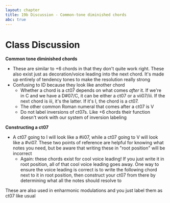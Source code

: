```yaml
---
layout: chapter
title: 19b Discussion - Common-tone diminished chords
abc: true
---
```

# Class Discussion

**Common tone diminished chords**
- These are similar to +6 chords in that they don't quite work right. These also exist just as decoration/voice leading into the next chord. It's made up entirely of tendency tones to make the resolution really strong
- Confusing to ID because they look like another chord
  - Whether a chord is a ct07 depends on what comes *after* it. If we're in C and we have a D#07/C, it can be either a ct07 or a vii07/iii. If the next chord is iii, it's the latter. If it's I, the chord is a ct07.
  - The other common Roman numeral that comes after a ct07 is V
  - Do not label inversions of ct07s. Like +6 chords their function doesn't work with our system of inversion labeling

**Constructing a ct07**
- A ct07 going to I will look like a #ii07, while a ct07 going to V will look like a #vi07. These two points of reference are helpful for knowing what notes you need, but be aware that writing these in "root position" will be incorrect
  - Again: these chords exist for cool voice leading! If you just write it in root position, all of that cool voice leading goes away. One way to ensure the voice leading is correct is to write the following chord next to it in root position, then construct your ct07 from there by determining what all the notes should resolve to

These are also used in enharmonic modulations and you just label them as ct07 like usual
